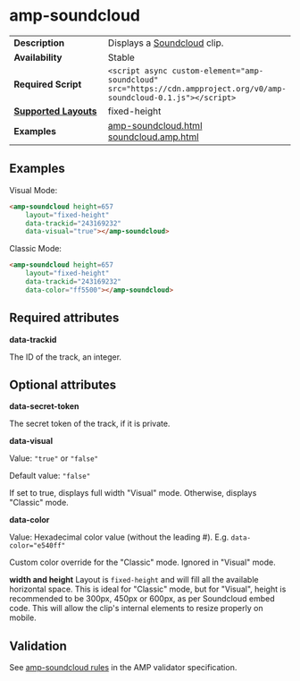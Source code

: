 <!---
Copyright 2016 The AMP HTML Authors. All Rights Reserved.

Licensed under the Apache License, Version 2.0 (the "License");
you may not use this file except in compliance with the License.
You may obtain a copy of the License at

      http://www.apache.org/licenses/LICENSE-2.0

Unless required by applicable law or agreed to in writing, software
distributed under the License is distributed on an "AS-IS" BASIS,
WITHOUT WARRANTIES OR CONDITIONS OF ANY KIND, either express or implied.
See the License for the specific language governing permissions and
limitations under the License.
-->

# <a name="amp-soundcloud"></a>amp-soundcloud

<table>
  <tr>
    <td width="40%"><strong>Description</strong></td>
    <td> Displays a <a href="https://soundcloud.com/">Soundcloud</a> clip.</td>
  </tr>
  <tr>
    <td width="40%"><strong>Availability</strong></td>
    <td>Stable</td>
  </tr>
  <tr>
    <td width="40%"><strong>Required Script</strong></td>
    <td><code>&lt;script async custom-element="amp-soundcloud" src="https://cdn.ampproject.org/v0/amp-soundcloud-0.1.js">&lt;/script></code></td>
  </tr>
  <tr>
    <td class="col-fourty"><strong><a href="https://www.ampproject.org/docs/guides/responsive/control_layout.html">Supported Layouts</a></strong></td>
    <td>fixed-height</td>
  </tr>
  <tr>
    <td width="40%"><strong>Examples</strong></td>
    <td><a href="https://ampbyexample.com/components/amp-soundcloud/">amp-soundcloud.html</a><br /><a href="https://github.com/ampproject/amphtml/blob/master/examples/soundcloud.amp.html">soundcloud.amp.html</a></td>
  </tr>
</table>

## Examples

Visual Mode:
```html
<amp-soundcloud height=657
    layout="fixed-height"
    data-trackid="243169232"
    data-visual="true"></amp-soundcloud>
```

Classic Mode:
```html
<amp-soundcloud height=657
    layout="fixed-height"
    data-trackid="243169232"
    data-color="ff5500"></amp-soundcloud>
```

## Required attributes

**data-trackid**

The ID of the track, an integer.

## Optional attributes

**data-secret-token**

The secret token of the track, if it is private.

**data-visual**

Value: `"true"` or `"false"`

Default value: `"false"`

If set to true, displays full width "Visual" mode. Otherwise, displays "Classic"
mode.

**data-color**

Value: Hexadecimal color value (without the leading #).
E.g. `data-color="e540ff"`

Custom color override for the "Classic" mode. Ignored in "Visual" mode.

**width and height**
Layout is `fixed-height` and will fill all the available horizontal space. This is ideal for "Classic" mode, but for "Visual", height is recommended to be 300px, 450px or 600px, as per Soundcloud embed code. This will allow the clip's internal elements to resize properly on mobile.

## Validation

See [amp-soundcloud rules](https://github.com/ampproject/amphtml/blob/master/extensions/amp-soundcloud/0.1/validator-amp-soundcloud.protoascii) in the AMP validator specification.
